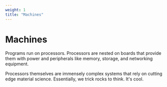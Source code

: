 ```yaml
---
weight: 1
title: "Machines"
---
```


# Machines

Programs run on processors. Processors are nested on boards that provide them with power and peripherals like memory, storage, and networking equipment.

Processors themselves are immensely complex systems that rely on cutting edge material science. Essentially, we trick rocks to think. It's cool.

